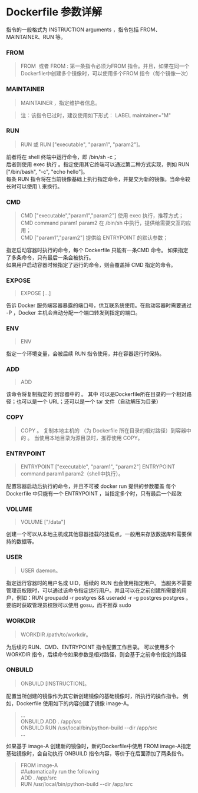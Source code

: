 # Dockerfile 参数详解 

指令的一般格式为 INSTRUCTION arguments ，指令包括 FROM、MAINTAINER、RUN  等。


###  FROM
> FROM <image>  或者 FROM <image>:<tag> 
第一条指令必须为FROM 指令。并且，如果在同一个Dockerfile中创建多个镜像时，可以使用多个FROM 指令（每个镜像一次）

### MAINTAINER
> MAINTAINER <name>，指定维护者信息。 

> 注：该指令已过时，建议使用如下形式： 
>LABEL maintainer="M" 


### RUN
> RUN <command> 或 RUN ["executable", "param1", "param2"]。

前者将在 shell 终端中运行命令，即 /bin/sh -c；    
后者则使用 exec 执行 。指定使用其它终端可以通过第二种方式实现，例如 RUN ["/bin/bash", "-c", "echo hello"]。    
每条 RUN 指令将在当前镜像基础上执行指定命令，并提交为新的镜像。当命令较长时可以使用 \ 来换行。

### CMD 
>CMD ["executable","param1","param2"] 使用 exec 执行，推荐方式；  
>CMD command param1 param2 在 /bin/sh 中执行，提供给需要交互的应用；    
>CMD ["param1","param2"] 提供给 ENTRYPOINT 的默认参数；  

指定启动容器时执行的命令，每个 Dockerfile 只能有一条CMD 命令。 
如果指定了多条命令，只有最后一条会被执行。       
如果用户启动容器时候指定了运行的命令，则会覆盖掉 CMD 指定的命令。 

### EXPOSE
> EXPOSE <port> [<port>...]

告诉 Docker 服务端容器暴露的端口号，供互联系统使用。在启动容器时需要通过 -P ，Docker 主机会自动分配一个端口转发到指定的端口。

### ENV
> ENV <key> <value>

指定一个环境变量，会被后续 RUN 指令使用，并在容器运行时保持。

### ADD
> ADD <src> <dest>

该命令将复制指定的 到容器中的 。 其中 可以是Dockerfile所在目录的一个相对路径；也可以是一个 URL；还可以是一个 tar 文件（自动解压为目录）

### COPY

> COPY <src> <dest>。
复制本地主机的 （为 Dockerfile 所在目录的相对路径）到容器中的 。 当使用本地目录为源目录时，推荐使用 COPY。

### ENTRYPOINT
> ENTRYPOINT ["executable", "param1", "param2"]
> ENTRYPOINT command param1 param2（shell中执行）。

 配置容器启动后执行的命令，并且不可被 docker run 提供的参数覆盖
 每个 Dockerfile 中只能有一个 ENTRYPOINT ，当指定多个时，只有最后一个起效
 
### VOLUME
> VOLUME ["/data"]

 创建一个可以从本地主机或其他容器挂载的挂载点，一般用来存放数据库和需要保持的数据等。

### USER
> USER daemon。

指定运行容器时的用户名或 UID，后续的 RUN 也会使用指定用户。
当服务不需要管理员权限时，可以通过该命令指定运行用户。并且可以在之前创建所需要的用户，例如：RUN groupadd -r postgres && useradd -r -g postgres postgres 。要临时获取管理员权限可以使用 gosu，而不推荐 sudo

### WORKDIR
> WORKDIR /path/to/workdir。

为后续的 RUN、CMD、ENTRYPOINT 指令配置工作目录。
可以使用多个WORKDIR 指令，后续命令如果参数是相对路径，则会基于之前命令指定的路径

### ONBUILD
> ONBUILD [INSTRUCTION]。

配置当所创建的镜像作为其它新创建镜像的基础镜像时，所执行的操作指令。
例如，Dockerfile 使用如下的内容创建了镜像 image-A。
> ...  
> ONBUILD ADD . /app/src   
> ONBUILD RUN /usr/local/bin/python-build --dir /app/src  
> ... 


如果基于 image-A 创建新的镜像时，新的Dockerfile中使用 FROM image-A指定基础镜像时，会自动执行 ONBUILD 指令内容，等价于在后面添加了两条指令。

>FROM image-A  
> \#Automatically run the following  
>ADD . /app/src  
>RUN /usr/local/bin/python-build --dir /app/src  